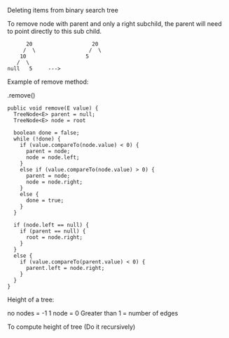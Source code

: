 Deleting items from binary search tree

To remove node with parent and only a right subchild, the parent will need to point directly to this sub child.

```
      20                   20
     /  \                 /  \
    10                   5
   /  \
null   5     --->

```

Example of remove method:

<object>.remove(<item>)

```
public void remove(E value) {
  TreeNode<E> parent = null;
  TreeNode<E> node = root

  boolean done = false;
  while (!done) {
    if (value.compareTo(node.value) < 0) {
      parent = node;
      node = node.left;
    }
    else if (value.compareTo(node.value) > 0) {
      parent = node;
      node = node.right;
    }
    else {
      done = true;
    }
  }

  if (node.left == null) {
    if (parent == null) {
      root = node.right;
    }
  }
  else {
    if (value.compareTo(parent.value) < 0) {
      parent.left = node.right;
    }
  }
}
```



Height of a tree:

no nodes = -1
1 node = 0
Greater than 1 = number of edges

To compute height of tree (Do it recursively)

